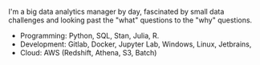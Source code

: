 I'm a big data analytics manager by day, fascinated by small data challenges and looking past the "what" questions to the "why" questions.

 - Programming: Python, SQL, Stan, Julia, R.
 - Development: Gitlab, Docker, Jupyter Lab, Windows, Linux, Jetbrains, 
 - Cloud: AWS (Redshift, Athena, S3, Batch)
